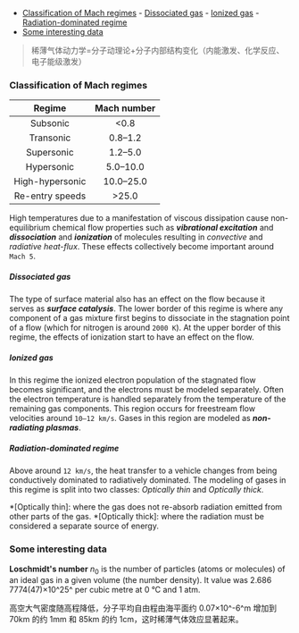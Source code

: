 
<!-- @import "[TOC]" {cmd="toc" depthFrom=1 depthTo=6 orderedList=false} -->

<!-- code_chunk_output -->

- [Classification of Mach regimes](#classification-of-mach-regimes)
        - [Dissociated gas](#dissociated-gas)
        - [Ionized gas](#ionized-gas)
        - [Radiation-dominated regime](#radiation-dominated-regime)
- [Some interesting data](#some-interesting-data)

<!-- /code_chunk_output -->

>稀薄气体动力学=分子动理论+分子内部结构变化（内能激发、化学反应、电子能级激发）

### Classification of Mach regimes
| Regime          | Mach number |
| :-------------: | :---------: |
| Subsonic        | <0.8        |
| Transonic       | 0.8–1.2     |
| Supersonic      | 1.2–5.0     |
| Hypersonic      | 5.0–10.0    |
| High-hypersonic | 10.0–25.0   |
| Re-entry speeds  | >25.0       |

High temperatures due to a manifestation of viscous dissipation cause non-equilibrium chemical flow properties such as ***vibrational excitation*** and ***dissociation*** and ***ionization*** of molecules resulting in *convective* and *radiative heat-flux*. These effects collectively become important around `Mach 5`.

##### Dissociated gas 
The type of surface material also has an effect on the flow because it serves as ***surface catalysis***. The lower border of this regime is where any component of a gas mixture first begins to dissociate in the stagnation point of a flow (which for nitrogen is around `2000 K`). At the upper border of this regime, the effects of ionization start to have an effect on the flow.

##### Ionized gas
In this regime the ionized electron population of the stagnated flow becomes significant, and the electrons must be modeled separately. Often the electron temperature is handled separately from the temperature of the remaining gas components. This region occurs for freestream flow velocities around `10–12 km/s`. Gases in this region are modeled as ***non-radiating plasmas***.

##### Radiation-dominated regime
Above around `12 km/s`, the heat transfer to a vehicle changes from being conductively dominated to radiatively dominated. The modeling of gases in this regime is split into two classes: *Optically thin* and *Optically thick*.

*[Optically thin]: where the gas does not re-absorb radiation emitted from other parts of the gas.
*[Optically thick]: where the radiation must be considered a separate source of energy.

### Some interesting data
**Loschmidt's number** $n_0$ is the number of particles (atoms or molecules) of an ideal gas in a given volume (the number density). It value was 2.686 7774(47)×10^25^ per cubic metre at 0 °C and 1 atm.

高空大气密度随高程降低，分子平均自由程由海平面约 0.07×10^-6^m 增加到 70km 的约 1mm 和 85km 的约 1cm，这时稀薄气体效应显著起来。
